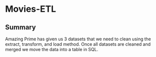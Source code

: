 # Movies-ETL

## Summary

Amazing Prime has given us 3 datasets that we need to clean using the extract, transform, and load method. Once all datasets are cleaned and merged we move the data into a table in SQL.
